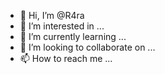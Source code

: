 - 👋 Hi, I’m @R4ra
- 👀 I’m interested in ...
- 🌱 I’m currently learning ...
- 💞️ I’m looking to collaborate on ...
- 📫 How to reach me ...

<!---
R4ra/R4ra is a ✨ special ✨ repository because its `README.md` (this file) appears on your GitHub profile.
You can click the Preview link to take a look at your changes.
--->
